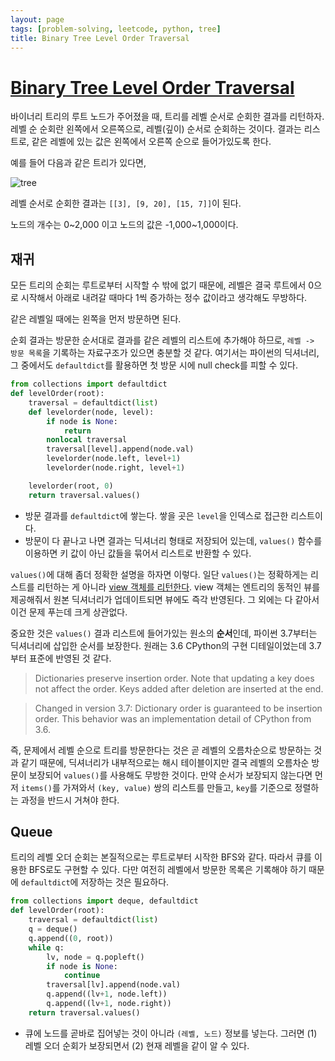 ```yaml
---
layout: page
tags: [problem-solving, leetcode, python, tree]
title: Binary Tree Level Order Traversal
---
```


# [Binary Tree Level Order Traversal](https://leetcode.com/problems/binary-tree-level-order-traversal/)

 바이너리 트리의 루트 노드가 주어졌을 때, 트리를 레벨 순서로 순회한
 결과를 리턴하자. 레벨 순 순회란 왼쪽에서 오른쪽으로, 레벨(깊이)
 순서로 순회하는 것이다. 결과는 리스트로, 같은 레벨에 있는 값은
 왼쪽에서 오른쪽 순으로 들어가있도록 한다.

 예를 들어 다음과 같은 트리가 있다면,

![tree](https://assets.leetcode.com/uploads/2021/02/19/tree1.jpg)

 레벨 순서로 순회한 결과는 `[[3], [9, 20], [15, 7]]`이 된다.

 노드의 개수는 0~2,000 이고 노드의 값은 -1,000~1,000이다.

## 재귀

 모든 트리의 순회는 루트로부터 시작할 수 밖에 없기 때문에, 레벨은 결국
 루트에서 0으로 시작해서 아래로 내려갈 때마다 1씩 증가하는 정수
 값이라고 생각해도 무방하다.

 같은 레벨일 때에는 왼쪽을 먼저 방문하면 된다.

 순회 결과는 방문한 순서대로 결과를 같은 레벨의 리스트에 추가해야
 하므로, `레벨 -> 방문 목록`을 기록하는 자료구조가 있으면 충분할 것
 같다. 여기서는 파이썬의 딕셔너리, 그 중에서도 `defaultdict`를
 활용하면 첫 방문 시에 null check를 피할 수 있다.

```python
from collections import defaultdict
def levelOrder(root):
    traversal = defaultdict(list)
    def levelorder(node, level):
        if node is None:
            return
        nonlocal traversal
        traversal[level].append(node.val)
        levelorder(node.left, level+1)
        levelorder(node.right, level+1)

    levelorder(root, 0)
    return traversal.values()
```

 - 방문 결과를 `defaultdict`에 쌓는다. 쌓을 곳은 `level`을 인덱스로
   접근한 리스트이다.
 - 방문이 다 끝나고 나면 결과는 딕셔너리 형태로 저장되어 있는데,
   `values()` 함수를 이용하면 키 값이 아닌 값들을 묶어서 리스트로
   반환할 수 있다.

 `values()`에 대해 좀더 정확한 설명을 하자면 이렇다. 일단 `values()`는
 정확하게는 리스트를 리턴하는 게 아니라 [view 객체를
 리턴한다](https://docs.python.org/3/library/stdtypes.html#dict.values). view
 객체는 엔트리의 동적인 뷰를 제공해줘서 원본 딕셔너리가 업데이트되면
 뷰에도 즉각 반영된다. 그 외에는 다 같아서 이건 문제 푸는데 크게
 상관없다.

 중요한 것은 `values()` 결과 리스트에 들어가있는 원소의 **순서**인데,
 파이썬 3.7부터는 딕셔너리에 삽입한 순서를 보장한다. 원래는 3.6
 CPython의 구현 디테일이었는데 3.7부터 표준에 반영된 것 같다.

> Dictionaries preserve insertion order. Note that updating a key does
> not affect the order. Keys added after deletion are inserted at the
> end.

> Changed in version 3.7: Dictionary order is guaranteed to be
> insertion order. This behavior was an implementation detail of
> CPython from 3.6.


 즉, 문제에서 레벨 순으로 트리를 방문한다는 것은 곧 레벨의
 오름차순으로 방문하는 것과 같기 때문에, 딕셔너리가 내부적으로는 해시
 테이블이지만 결국 레벨의 오름차순 방문이 보장되어 `values()`를
 사용해도 무방한 것이다. 만약 순서가 보장되지 않는다면 먼저
 `items()`를 가져와서 `(key, value)` 쌍의 리스트를 만들고, `key`를
 기준으로 정렬하는 과정을 반드시 거쳐야 한다.

## Queue

 트리의 레벨 오더 순회는 본질적으로는 루트로부터 시작한 BFS와
 같다. 따라서 큐를 이용한 BFS로도 구현할 수 있다. 다만 여전히 레벨에서
 방문한 목록은 기록해야 하기 때문에 `defaultdict`에 저장하는 것은
 필요하다.

```python
from collections import deque, defaultdict
def levelOrder(root):
    traversal = defaultdict(list)
    q = deque()
    q.append((0, root))
    while q:
        lv, node = q.popleft()
        if node is None:
            continue
        traversal[lv].append(node.val)
        q.append((lv+1, node.left))
        q.append((lv+1, node.right))
    return traversal.values()
```

 - 큐에 노드를 곧바로 집어넣는 것이 아니라 `(레벨, 노드)` 정보를
   넣는다. 그러면 (1) 레벨 오더 순회가 보장되면서 (2) 현재 레벨을 같이
   알 수 있다.
